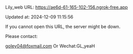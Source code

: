 Lily_web URL: https://ae6d-61-165-102-156.ngrok-free.app

Updated at: 2024-12-09 11:15:56

If you cannot open this URL, the server might be down.

Please contact: 

goley04@foxmail.com Or Wechat:GL_yeaH